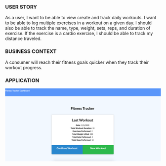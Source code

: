 ### USER STORY

As a user, I want to be able to view create and track daily workouts. I want to be able to log multiple exercises in a workout on a given day. I should also be able to track the name, type, weight, sets, reps, and duration of exercise. If the exercise is a cardio exercise, I should be able to track my distance traveled.

### BUSINESS CONTEXT

A consumer will reach their fitness goals quicker when they track their workout progress.

### APPLICATION

![](./WorkoutTracker.png)
